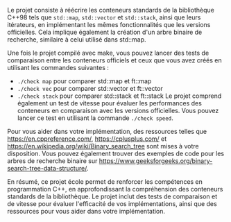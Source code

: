 Le projet consiste à réécrire les conteneurs standards de la bibliothèque C++98 tels que `std::map`, `std::vector` et `std::stack`, ainsi que leurs itérateurs, en implémentant les mêmes fonctionnalités que les versions officielles. Cela implique également la création d'un arbre binaire de recherche, similaire à celui utilisé dans std::map.

Une fois le projet compilé avec make, vous pouvez lancer des tests de comparaison entre les conteneurs officiels et ceux que vous avez créés en utilisant les commandes suivantes :

* `./check map` pour comparer std::map et ft::map
* `./check vec` pour comparer std::vector et ft::vector
* `./check stack` pour comparer std::stack et ft::stack
Le projet comprend également un test de vitesse pour évaluer les performances des conteneurs en comparaison avec les versions officielles. Vous pouvez lancer ce test en utilisant la commande `./check speed`.

Pour vous aider dans votre implémentation, des ressources telles que https://en.cppreference.com/, https://cplusplus.com/ et https://en.wikipedia.org/wiki/Binary_search_tree sont mises à votre disposition. Vous pouvez également trouver des exemples de code pour les arbres de recherche binaire sur https://www.geeksforgeeks.org/binary-search-tree-data-structure/.

En résumé, ce projet école permet de renforcer les compétences en programmation C++, en approfondissant la compréhension des conteneurs standards de la bibliothèque. Le projet inclut des tests de comparaison et de vitesse pour évaluer l'efficacité de vos implémentations, ainsi que des ressources pour vous aider dans votre implémentation.


